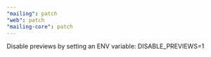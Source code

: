 ```yaml
---
"mailing": patch
"web": patch
"mailing-core": patch
---
```


Disable previews by setting an ENV variable: DISABLE_PREVIEWS=1
